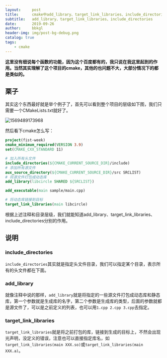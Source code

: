 ```yaml
---
layout:     post
title:      cmake中add_library、target_link_libraries、include_directories的使用
subtitle:   add_library、target_link_libraries、include_directories
date:       2019-09-26
author:     bbkgl
header-img: img/post-bg-debug.png
catalog: true
tags:
    - cmake
---
```


**这里没有细说每个函数的功能，因为这个百度都有的，我只说在我这里起到的作用。当然其实理解了这个项目的cmake，其他的也问题不大，大部分情况下的都是类似的。**

## 栗子

其实这个东西最好就是举个例子了，首先可以看到整个项目的层级如下图，我们只需要一个CMakeLists.txt就好了。

![1569489173968](https://wx3.sinaimg.cn/small/006moDdjly1g7d3z47ta9j306c05bt8p.jpg)

然后看下cmake怎么写：

```cmake
project(fist-week)
cmake_minimum_required(VERSION 3.9)
set(CMAKE_CXX_STANDARD 11)

# 加入所有头文件
include_directories(${CMAKE_CURRENT_SOURCE_DIR}/include)
# 添加所有源文件
aux_source_directory(${CMAKE_CURRENT_SOURCE_DIR}/src SRCLIST)
# 将源文件打包成动态库
add_library(libcircle SHARED ${SRCLIST})

add_executable(main sample/main.cpp)

# 将动态库链接到目标
target_link_libraries(main libcircle)
```

根据上述注释和目录层级，我们就能知道add_library、target_link_libraries、include_directories分别的作用。

## 说明

### include_directories

`include_directories`其实就是指定头文件目录，我们可以指定某个目录，表示所有的头文件都在下面。

### add_library

就像注释中说的那样，`add_library`就是将指定的一些源文件打包成动态库和静态库，第一个参数就是生成库的名字，第二个参数是生成库的类型，后面的参数就都是源文件了，可以是之前定义的列表，也可以用`1.cpp 2.cpp 3.cpp`去指定。

### target_link_libraries

`target_link_libraries`就是将之前打包的库，链接到生成的目标上，不然会出现光声明，没定义的错误，注意也可以直接指定库名，如`target_link_libraries(main XXX.so)`或`target_link_libraries(main XXX.a)`。


